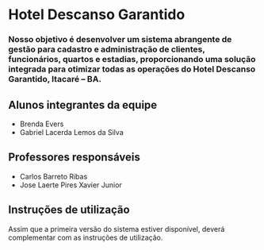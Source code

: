 # Hotel Descanso Garantido
### Nosso objetivo é desenvolver um sistema abrangente de gestão para cadastro e administração de clientes, funcionários, quartos e estadias, proporcionando uma solução integrada para otimizar todas as operações do Hotel Descanso Garantido, Itacaré – BA.
## Alunos integrantes da equipe
* Brenda Evers
* Gabriel Lacerda Lemos da Silva
## Professores responsáveis
* Carlos Barreto Ribas
* Jose Laerte Pires Xavier Junior
## Instruções de utilização
Assim que a primeira versão do sistema estiver disponível, deverá complementar com as instruções de utilização.

